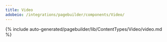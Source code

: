 ```yaml
---
title: Video
adobeio: /integrations/pagebuilder/components/Video/
---
```


<!--
The reference doc content is generated automatically from the source code.
To update this section, update the doc blocks in the source code
-->

{% include auto-generated/pagebuilder/lib/ContentTypes/Video/video.md %}
